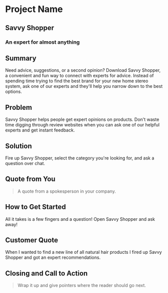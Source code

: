 # Project Name #

<!--
> This material was originally posted [here](http://www.quora.com/What-is-Amazons-approach-to-product-development-and-product-management). It is reproduced here for posterities sake.

There is an approach called "working backwards" that is widely used at Amazon. They work backwards from the customer, rather than starting with an idea for a product and trying to bolt customers onto it. While working backwards can be applied to any specific product decision, using this approach is especially important when developing new products or features.

For new initiatives a product manager typically starts by writing an internal press release announcing the finished product. The target audience for the press release is the new/updated product's customers, which can be retail customers or internal users of a tool or technology. Internal press releases are centered around the customer problem, how current solutions (internal or external) fail, and how the new product will blow away existing solutions.

If the benefits listed don't sound very interesting or exciting to customers, then perhaps they're not (and shouldn't be built). Instead, the product manager should keep iterating on the press release until they've come up with benefits that actually sound like benefits. Iterating on a press release is a lot less expensive than iterating on the product itself (and quicker!).

If the press release is more than a page and a half, it is probably too long. Keep it simple. 3-4 sentences for most paragraphs. Cut out the fat. Don't make it into a spec. You can accompany the press release with a FAQ that answers all of the other business or execution questions so the press release can stay focused on what the customer gets. My rule of thumb is that if the press release is hard to write, then the product is probably going to suck. Keep working at it until the outline for each paragraph flows.

Oh, and I also like to write press-releases in what I call "Oprah-speak" for mainstream consumer products. Imagine you're sitting on Oprah's couch and have just explained the product to her, and then you listen as she explains it to her audience. That's "Oprah-speak", not "Geek-speak".

Once the project moves into development, the press release can be used as a touchstone; a guiding light. The product team can ask themselves, "Are we building what is in the press release?" If they find they're spending time building things that aren't in the press release (overbuilding), they need to ask themselves why. This keeps product development focused on achieving the customer benefits and not building extraneous stuff that takes longer to build, takes resources to maintain, and doesn't provide real customer benefit (at least not enough to warrant inclusion in the press release).
 -->

## Savvy Shopper ##

### An expert for almost anything ###

## Summary ##
  Need advice, suggestions, or a second opinion? Download Savvy Shopper, a convenient and fun way to connect with experts for advice. Instead of spending time trying to find the best brand for your new home stereo system, ask one of our experts and they'll help you narrow down to the best options.

## Problem ##
  Savvy Shopper helps people get expert opinions on products. Don't waste time digging through review websites when you can ask one of our helpful experts and get instant feedback.

## Solution ##
  Fire up Savvy Shopper, select the category you're looking for, and ask a question over chat.

## Quote from You ##
  > A quote from a spokesperson in your company.

## How to Get Started ##
  All it takes is a few fingers and a question! Open Savvy Shopper and ask away!

## Customer Quote ##
  When I wanted to find a new line of all natural hair products I fired up Savvy Shopper and got an expert recommendations.

## Closing and Call to Action ##
  > Wrap it up and give pointers where the reader should go next.
